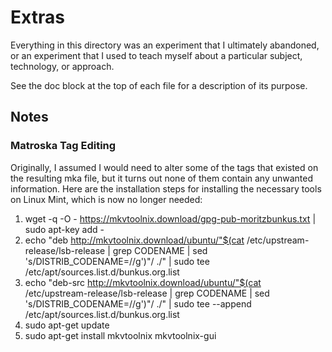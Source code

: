 # Extras

Everything in this directory was an experiment that I ultimately abandoned, or an experiment that I used to teach myself about a particular subject, technology, or approach.

See the doc block at the top of each file for a description of its purpose.

## Notes

### Matroska Tag Editing

Originally, I assumed I would need to alter some of the tags that existed on the resulting mka file, but it turns out none of them contain any unwanted information.  Here are the installation steps for installing the necessary tools on Linux Mint, which is now no longer needed:

1. wget -q -O - https://mkvtoolnix.download/gpg-pub-moritzbunkus.txt | sudo apt-key add -
1. echo "deb http://mkvtoolnix.download/ubuntu/"$(cat /etc/upstream-release/lsb-release | grep CODENAME | sed 's/DISTRIB_CODENAME=//g')"/ ./" | sudo tee /etc/apt/sources.list.d/bunkus.org.list
1. echo "deb-src http://mkvtoolnix.download/ubuntu/"$(cat /etc/upstream-release/lsb-release | grep CODENAME | sed 's/DISTRIB_CODENAME=//g')"/ ./" | sudo tee --append /etc/apt/sources.list.d/bunkus.org.list
1. sudo apt-get update
1. sudo apt-get install mkvtoolnix mkvtoolnix-gui

